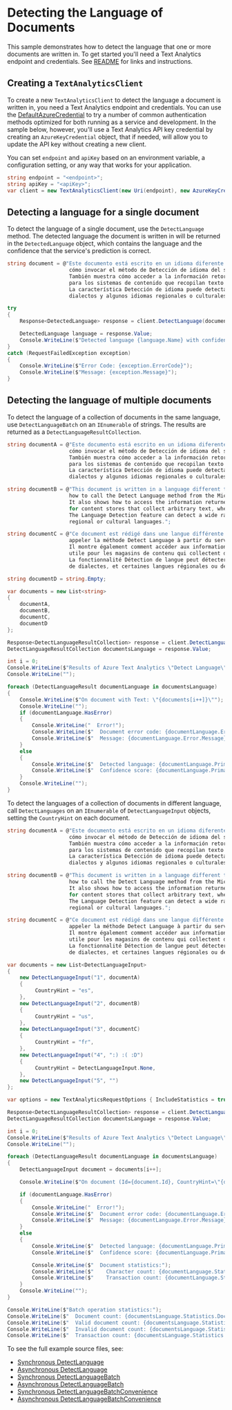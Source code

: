 # Detecting the Language of Documents

This sample demonstrates how to detect the language that one or more documents are written in. To get started you'll need a Text Analytics endpoint and credentials.  See [README][README] for links and instructions.

## Creating a `TextAnalyticsClient`

To create a new `TextAnalyticsClient` to detect the language a document is written in, you need a Text Analytics endpoint and credentials.  You can use the [DefaultAzureCredential][DefaultAzureCredential] to try a number of common authentication methods optimized for both running as a service and development.  In the sample below, however, you'll use a Text Analytics API key credential by creating an `AzureKeyCredential` object, that if needed, will allow you to update the API key without creating a new client.

You can set `endpoint` and `apiKey` based on an environment variable, a configuration setting, or any way that works for your application.

```C# Snippet:CreateTextAnalyticsClient
string endpoint = "<endpoint>";
string apiKey = "<apiKey>";
var client = new TextAnalyticsClient(new Uri(endpoint), new AzureKeyCredential(apiKey));
```

## Detecting a language for a single document

To detect the language of a single document, use the `DetectLanguage` method.  The detected language the document is written in will be returned in the `DetectedLanguage` object, which contains the language and the confidence that the service's prediction is correct.

```C# Snippet:DetectLanguage
string document = @"Este documento está escrito en un idioma diferente al Inglés. Tiene como objetivo demostrar
                    cómo invocar el método de Detección de idioma del servicio de Text Analytics en Microsoft Azure.
                    También muestra cómo acceder a la información retornada por el servicio. Esta capacidad es útil
                    para los sistemas de contenido que recopilan texto arbitrario, donde el idioma es desconocido.
                    La característica Detección de idioma puede detectar una amplia gama de idiomas, variantes,
                    dialectos y algunos idiomas regionales o culturales.";

try
{
    Response<DetectedLanguage> response = client.DetectLanguage(document);

    DetectedLanguage language = response.Value;
    Console.WriteLine($"Detected language {language.Name} with confidence score {language.ConfidenceScore}.");
}
catch (RequestFailedException exception)
{
    Console.WriteLine($"Error Code: {exception.ErrorCode}");
    Console.WriteLine($"Message: {exception.Message}");
}
```

## Detecting the language of multiple documents

To detect the language of a collection of documents in the same language, use `DetectLanguageBatch` on an `IEnumerable` of strings.  The results are returned as a `DetectLanguageResultCollection`.

```C# Snippet:TextAnalyticsSample1DetectLanguagesConvenience
string documentA = @"Este documento está escrito en un idioma diferente al Inglés. Tiene como objetivo demostrar
                    cómo invocar el método de Detección de idioma del servicio de Text Analytics en Microsoft Azure.
                    También muestra cómo acceder a la información retornada por el servicio. Esta capacidad es útil
                    para los sistemas de contenido que recopilan texto arbitrario, donde el idioma es desconocido.
                    La característica Detección de idioma puede detectar una amplia gama de idiomas, variantes,
                    dialectos y algunos idiomas regionales o culturales.";

string documentB = @"This document is written in a language different than Spanish. It's objective is to demonstrate
                    how to call the Detect Language method from the Microsoft Azure Text Analytics service.
                    It also shows how to access the information returned from the service. This capability is useful
                    for content stores that collect arbitrary text, where language is unknown.
                    The Language Detection feature can detect a wide range of languages, variants, dialects, and some
                    regional or cultural languages.";

string documentC = @"Ce document est rédigé dans une langue différente de l'espagnol. Son objectif est de montrer comment
                    appeler la méthode Detect Language à partir du service Microsoft Azure Text Analytics.
                    Il montre également comment accéder aux informations renvoyées par le service. Cette capacité est
                    utile pour les magasins de contenu qui collectent du texte arbitraire dont la langue est inconnue.
                    La fonctionnalité Détection de langue peut détecter une grande variété de langues, de variantes,
                    de dialectes, et certaines langues régionales ou de culture.";

string documentD = string.Empty;

var documents = new List<string>
{
    documentA,
    documentB,
    documentC,
    documentD
};

Response<DetectLanguageResultCollection> response = client.DetectLanguageBatch(documents);
DetectLanguageResultCollection documentsLanguage = response.Value;

int i = 0;
Console.WriteLine($"Results of Azure Text Analytics \"Detect Language\" Model, version: \"{documentsLanguage.ModelVersion}\"");
Console.WriteLine("");

foreach (DetectLanguageResult documentLanguage in documentsLanguage)
{
    Console.WriteLine($"On document with Text: \"{documents[i++]}\"");
    Console.WriteLine("");
    if (documentLanguage.HasError)
    {
        Console.WriteLine("  Error!");
        Console.WriteLine($"  Document error code: {documentLanguage.Error.ErrorCode}.");
        Console.WriteLine($"  Message: {documentLanguage.Error.Message}");
    }
    else
    {
        Console.WriteLine($"  Detected language: {documentLanguage.PrimaryLanguage.Name}");
        Console.WriteLine($"  Confidence score: {documentLanguage.PrimaryLanguage.ConfidenceScore}");
    }
    Console.WriteLine("");
}
```

To detect the languages of a collection of documents in different language, call `DetectLanguages` on an `IEnumerable` of `DetectLanguageInput` objects, setting the `CountryHint` on each document.

```C# Snippet:TextAnalyticsSample1DetectLanguageBatch
string documentA = @"Este documento está escrito en un idioma diferente al Inglés. Tiene como objetivo demostrar
                    cómo invocar el método de Detección de idioma del servicio de Text Analytics en Microsoft Azure.
                    También muestra cómo acceder a la información retornada por el servicio. Esta capacidad es útil
                    para los sistemas de contenido que recopilan texto arbitrario, donde el idioma es desconocido.
                    La característica Detección de idioma puede detectar una amplia gama de idiomas, variantes,
                    dialectos y algunos idiomas regionales o culturales.";

string documentB = @"This document is written in a language different than Spanish. It's objective is to demonstrate
                    how to call the Detect Language method from the Microsoft Azure Text Analytics service.
                    It also shows how to access the information returned from the service. This capability is useful
                    for content stores that collect arbitrary text, where language is unknown.
                    The Language Detection feature can detect a wide range of languages, variants, dialects, and some
                    regional or cultural languages.";

string documentC = @"Ce document est rédigé dans une langue différente de l'espagnol. Son objectif est de montrer comment
                    appeler la méthode Detect Language à partir du service Microsoft Azure Text Analytics.
                    Il montre également comment accéder aux informations renvoyées par le service. Cette capacité est
                    utile pour les magasins de contenu qui collectent du texte arbitraire dont la langue est inconnue.
                    La fonctionnalité Détection de langue peut détecter une grande variété de langues, de variantes,
                    de dialectes, et certaines langues régionales ou de culture.";

var documents = new List<DetectLanguageInput>
{
    new DetectLanguageInput("1", documentA)
    {
         CountryHint = "es",
    },
    new DetectLanguageInput("2", documentB)
    {
         CountryHint = "us",
    },
    new DetectLanguageInput("3", documentC)
    {
         CountryHint = "fr",
    },
    new DetectLanguageInput("4", ":) :( :D")
    {
         CountryHint = DetectLanguageInput.None,
    },
    new DetectLanguageInput("5", "")
};

var options = new TextAnalyticsRequestOptions { IncludeStatistics = true };

Response<DetectLanguageResultCollection> response = client.DetectLanguageBatch(documents, options);
DetectLanguageResultCollection documentsLanguage = response.Value;

int i = 0;
Console.WriteLine($"Results of Azure Text Analytics \"Detect Language\" Model, version: \"{documentsLanguage.ModelVersion}\"");
Console.WriteLine("");

foreach (DetectLanguageResult documentLanguage in documentsLanguage)
{
    DetectLanguageInput document = documents[i++];

    Console.WriteLine($"On document (Id={document.Id}, CountryHint=\"{document.CountryHint}\"):");

    if (documentLanguage.HasError)
    {
        Console.WriteLine("  Error!");
        Console.WriteLine($"  Document error code: {documentLanguage.Error.ErrorCode}.");
        Console.WriteLine($"  Message: {documentLanguage.Error.Message}");
    }
    else
    {
        Console.WriteLine($"  Detected language: {documentLanguage.PrimaryLanguage.Name}");
        Console.WriteLine($"  Confidence score: {documentLanguage.PrimaryLanguage.ConfidenceScore}");

        Console.WriteLine($"  Document statistics:");
        Console.WriteLine($"    Character count: {documentLanguage.Statistics.CharacterCount}");
        Console.WriteLine($"    Transaction count: {documentLanguage.Statistics.TransactionCount}");
    }
    Console.WriteLine("");
}

Console.WriteLine($"Batch operation statistics:");
Console.WriteLine($"  Document count: {documentsLanguage.Statistics.DocumentCount}");
Console.WriteLine($"  Valid document count: {documentsLanguage.Statistics.ValidDocumentCount}");
Console.WriteLine($"  Invalid document count: {documentsLanguage.Statistics.InvalidDocumentCount}");
Console.WriteLine($"  Transaction count: {documentsLanguage.Statistics.TransactionCount}");
```

To see the full example source files, see:

* [Synchronous DetectLanguage](https://github.com/Azure/azure-sdk-for-net/blob/master/sdk/textanalytics/Azure.AI.TextAnalytics//tests/samples/Sample1_DetectLanguage.cs)
* [Asynchronous DetectLanguage](https://github.com/Azure/azure-sdk-for-net/blob/master/sdk/textanalytics/Azure.AI.TextAnalytics/tests/samples/Sample1_DetectLanguageAsync.cs)
* [Synchronous DetectLanguageBatch](https://github.com/Azure/azure-sdk-for-net/blob/master/sdk/textanalytics/Azure.AI.TextAnalytics/tests/samples/Sample1_DetectLanguageBatch.cs)
* [Asynchronous DetectLanguageBatch](https://github.com/Azure/azure-sdk-for-net/blob/master/sdk/textanalytics/Azure.AI.TextAnalytics/tests/samples/Sample1_DetectLanguageBatchAsync.cs)
* [Synchronous DetectLanguageBatchConvenience](https://github.com/Azure/azure-sdk-for-net/blob/master/sdk/textanalytics/Azure.AI.TextAnalytics/tests/samples/Sample1_DetectLanguageBatchConvenience.cs)
* [Asynchronous DetectLanguageBatchConvenience](https://github.com/Azure/azure-sdk-for-net/blob/master/sdk/textanalytics/Azure.AI.TextAnalytics/tests/samples/Sample1_DetectLanguageBatchConvenienceAsync.cs)

[DefaultAzureCredential]: https://github.com/Azure/azure-sdk-for-net/blob/master/sdk/identity/Azure.Identity/README.md
[README]: https://github.com/Azure/azure-sdk-for-net/blob/master/sdk/textanalytics/Azure.AI.TextAnalytics/README.md